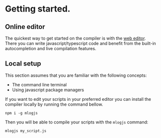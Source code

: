 # Getting started.

## Online editor

The quickest way to get started on the compiler is with the
[web editor](/editor). There you can write javascript/typescript code and benefit from the built-in autocompletion and live compilation features.

## Local setup

This section assumes that you are familiar with the following concepts:

- The command line terminal
- Using javascript package managers

If you want to edit your scripts in your preferred editor you can install
the compiler locally by running the command bellow.

```
npm i -g mlogjs
```

Then you will be able to compile your scripts with the `mlogjs` command:

```
mlogjs my_script.js
```
